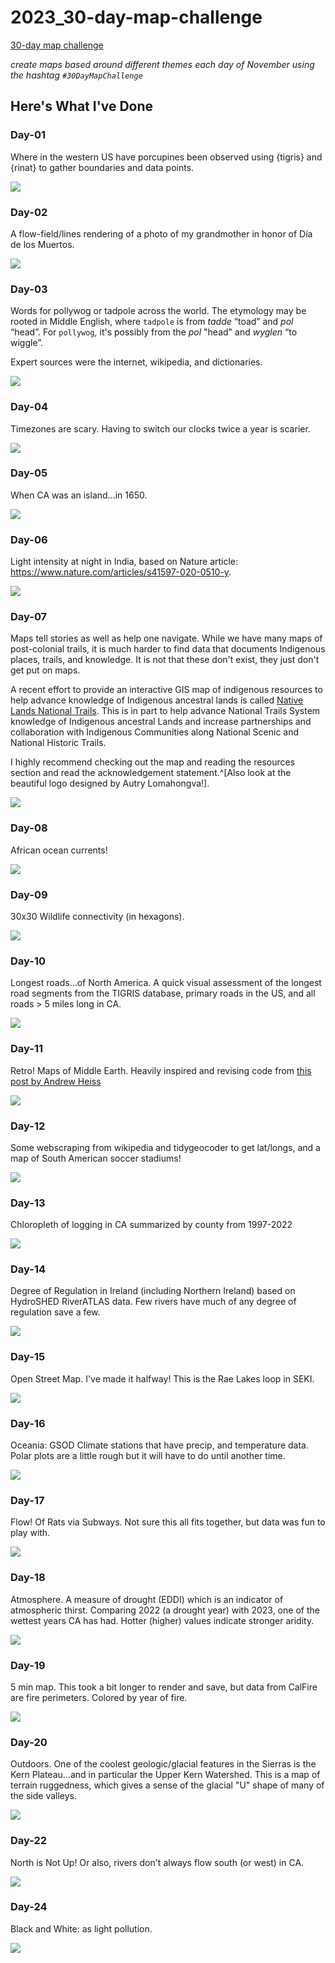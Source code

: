 # 2023_30-day-map-challenge

[30-day map challenge](https://30daymapchallenge.com/)

*create maps based around different themes each day of November using the hashtag `#30DayMapChallenge`*

## Here's What I've Done

### Day-01

Where in the western US have porcupines been observed using {tigris} and {rinat} to gather boundaries and data points.

![](figs/day01-points.png)

### Day-02

A flow-field/lines rendering of a photo of my grandmother in honor of Día de los Muertos.

![](figs/day02-lines.png)

### Day-03

Words for pollywog or tadpole across the world. The etymology may be rooted in Middle English, where `tadpole` is from *tadde* “toad” and *pol* “head”. For  `pollywog`, it's possibly from the *pol* "head" and *wyglen* “to wiggle”.

Expert sources were the internet, wikipedia, and dictionaries.

![](figs/day03-pollygons.png)


### Day-04

Timezones are scary. Having to switch our clocks twice a year is scarier.

![](figs/day04-badmap.png)

### Day-05

When CA was an island...in 1650.

![](figs/day05-analog.png)


### Day-06

Light intensity at night in India, based on Nature article: https://www.nature.com/articles/s41597-020-0510-y.

![](figs/day06-asia-lights.png)

### Day-07

Maps tell stories as well as help one navigate. While we have many maps of post-colonial trails, it is much harder to find data that documents Indigenous places, trails, and knowledge. It is not that these don't exist, they just don't get put on maps. 

A recent effort to provide an interactive GIS map of indigenous resources to help advance knowledge of Indigenous ancestral lands is called [Native Lands National Trails](https://experience.arcgis.com/experience/c98b415eb4b44081a6dcb9e824785846/page/NLNT-Homepage/). This is in part to help advance National Trails System knowledge of Indigenous ancestral Lands and increase partnerships and collaboration with Indigenous Communities along National Scenic and National Historic Trails.

I highly recommend checking out the map and reading the resources section and read the acknowledgement statement.^[Also look at the beautiful logo designed by Autry Lomahongva!].

![](figs/day07-navigation.png)

### Day-08

African ocean currents!

![](figs/day08-africa_small.gif)

### Day-09

30x30 Wildlife connectivity (in hexagons).

![](figs/day09_hexagons_3d_circle_v1.png)

### Day-10

Longest roads...of North America. A quick visual assessment of the longest road segments from the TIGRIS database, primary roads in the US, and all roads > 5 miles long in CA.

![](figs/day10-northamerica-combined.png)

### Day-11

Retro! Maps of Middle Earth. Heavily inspired and revising code from [this post by Andrew Heiss](https://www.andrewheiss.com/blog/2023/04/26/middle-earth-mapping-sf-r-gis/)

![](figs/day11-retro.png)

### Day-12

Some webscraping from wikipedia and tidygeocoder to get lat/longs, and a map of South American soccer stadiums!

![](figs/day12-south-america.png)

### Day-13

Chloropleth of logging in CA summarized by county from 1997-2022

![](figs/day13-chloropleth-logging-titled.png)

### Day-14

Degree of Regulation in Ireland (including Northern Ireland) based on HydroSHED RiverATLAS data. Few rivers have much of any degree of regulation save a few. 

![](figs/day14-europe-rivs-combined.png)

### Day-15

Open Street Map. I've made it halfway! This is the Rae Lakes loop in SEKI.

![](figs/day15-osm-seki.png)

### Day-16

Oceania: GSOD Climate stations that have precip, and temperature data. Polar plots are a little rough but it will have to do until another time.

![](figs/day16-oceania-temp_crop.png)

### Day-17

Flow! Of Rats via Subways. Not sure this all fits together, but data was fun to play with.

![](figs/day17-flow-rats.png)

### Day-18

Atmosphere. A measure of drought (EDDI) which is an indicator of atmospheric thirst. Comparing 2022 (a drought year) with 2023, one of the wettest years CA has had. Hotter (higher) values indicate stronger aridity.

![](figs/day18-atmosphere-eddi.png)

### Day-19

5 min map. This took a bit longer to render and save, but data from CalFire are fire perimeters. Colored by year of fire.

![](figs/day19-five-min-map.png)

### Day-20

Outdoors. One of the coolest geologic/glacial features in the Sierras is the Kern Plateau...and in particular the Upper Kern Watershed. This is a map of terrain ruggedness, which gives a sense of the glacial "U" shape of many of the side valleys.

![](figs/day20-outdoors.png)

### Day-22

North is Not Up! Or also, rivers don't always flow south (or west) in CA. 

![](figs/day22-north-not-up.png)

### Day-24

Black and White: as light pollution.

![](figs/day24-black-white-marble.png)
